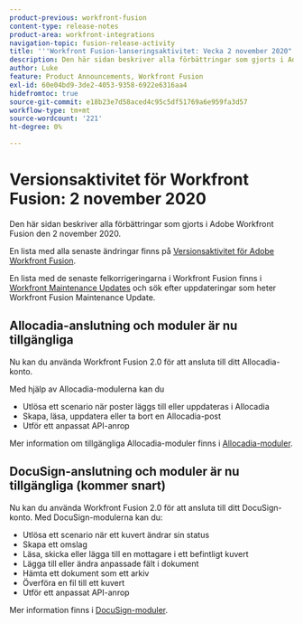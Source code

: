 ```yaml
---
product-previous: workfront-fusion
content-type: release-notes
product-area: workfront-integrations
navigation-topic: fusion-release-activity
title: '''Workfront Fusion-lanseringsaktivitet: Vecka 2 november 2020"'
description: Den här sidan beskriver alla förbättringar som gjorts i Adobe Workfront Fusion den 2 november 2020.
author: Luke
feature: Product Announcements, Workfront Fusion
exl-id: 60e04bd9-3de2-4053-9358-6922e6316aa4
hidefromtoc: true
source-git-commit: e18b23e7d58aced4c95c5df51769a6e959fa3d57
workflow-type: tm+mt
source-wordcount: '221'
ht-degree: 0%

---
```


# Versionsaktivitet för Workfront Fusion: 2 november 2020

Den här sidan beskriver alla förbättringar som gjorts i Adobe Workfront Fusion den 2 november 2020.

En lista med alla senaste ändringar finns på [Versionsaktivitet för Adobe Workfront Fusion](../../../../../product-announcements/product-releases/fusion-release-activity/fusion-release-activity.md).

En lista med de senaste felkorrigeringarna i Workfront Fusion finns i [Workfront Maintenance Updates](https://one.workfront.com/s/article/Workfront-Maintenance-Updates-1882317350) och sök efter uppdateringar som heter Workfront Fusion Maintenance Update.

## Allocadia-anslutning och moduler är nu tillgängliga

Nu kan du använda Workfront Fusion 2.0 för att ansluta till ditt Allocadia-konto.

Med hjälp av Allocadia-modulerna kan du

* Utlösa ett scenario när poster läggs till eller uppdateras i Allocadia
* Skapa, läsa, uppdatera eller ta bort en Allocadia-post
* Utför ett anpassat API-anrop

Mer information om tillgängliga Allocadia-moduler finns i [Allocadia-moduler](../../../../../workfront-fusion/apps-and-their-modules/allocadia-modules.md).

## DocuSign-anslutning och moduler är nu tillgängliga (kommer snart)

Nu kan du använda Workfront Fusion 2.0 för att ansluta till ditt DocuSign-konto. Med DocuSign-modulerna kan du:

* Utlösa ett scenario när ett kuvert ändrar sin status
* Skapa ett omslag
* Läsa, skicka eller lägga till en mottagare i ett befintligt kuvert
* Lägga till eller ändra anpassade fält i dokument
* Hämta ett dokument som ett arkiv
* Överföra en fil till ett kuvert
* Utför ett anpassat API-anrop

Mer information finns i [DocuSign-moduler](../../../../../workfront-fusion/apps-and-their-modules/docusign-modules.md).
